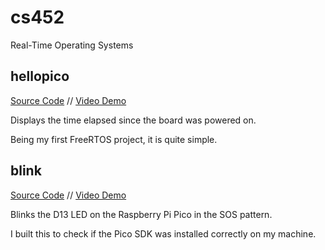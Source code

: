 # cs452

Real-Time Operating Systems

## hellopico

[Source Code](hellopico/main.cpp) // [Video Demo](https://youtu.be/CNZ3I_aB2DM)

Displays the time elapsed since the board was powered on.

Being my first FreeRTOS project, it is quite simple.

## blink

[Source Code](blink/main.cpp) // [Video Demo](https://youtu.be/QXaOL_p72CY)

Blinks the D13 LED on the Raspberry Pi Pico in the SOS pattern.

I built this to check if the Pico SDK was installed correctly on my machine.
